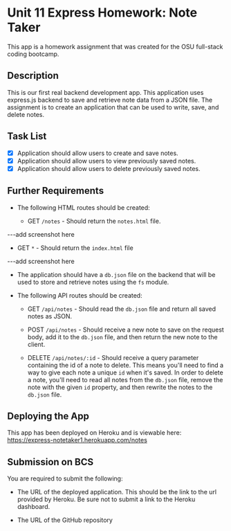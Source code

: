 # Unit 11 Express Homework: Note Taker

This app is a homework assignment that was created for the OSU full-stack coding bootcamp.

## Description

This is our first real backend development app. This application uses express.js backend to save and retrieve note data from a JSON file. The assignment is to create an application that can be used to write, save, and delete notes. 

## Task List
- [x] Application should allow users to create and save notes.
- [x] Application should allow users to view previously saved notes.
- [x] Application should allow users to delete previously saved notes.

## Further Requirements

* The following HTML routes should be created:

  * GET `/notes` - Should return the `notes.html` file.
  
---add screenshot here
  
  * GET `*` - Should return the `index.html` file
  
  ---add screenshot here

* The application should have a `db.json` file on the backend that will be used to store and retrieve notes using the `fs` module.

* The following API routes should be created:

  * GET `/api/notes` - Should read the `db.json` file and return all saved notes as JSON.

  * POST `/api/notes` - Should receive a new note to save on the request body, add it to the `db.json` file, and then return the new note to the client.

  * DELETE `/api/notes/:id` - Should receive a query parameter containing the id of a note to delete. This means you'll need to find a way to give each note a unique `id` when it's saved. In order to delete a note, you'll need to read all notes from the `db.json` file, remove the note with the given `id` property, and then rewrite the notes to the `db.json` file.

## Deploying the App

This app has been deployed on Heroku and is viewable here: https://express-notetaker1.herokuapp.com/notes

## Submission on BCS

You are required to submit the following:

* The URL of the deployed application. This should be the link to the url provided by Heroku. Be sure not to submit a link to the Heroku dashboard.

* The URL of the GitHub repository

